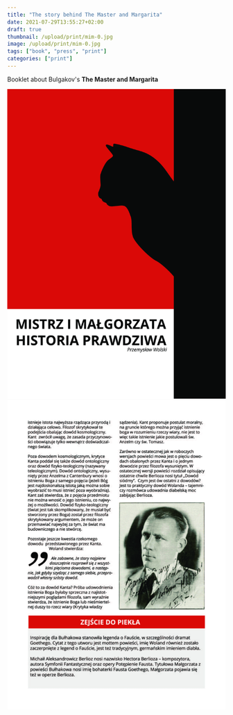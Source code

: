 ```yaml
---
title: "The story behind The Master and Margarita"
date: 2021-07-29T13:55:27+02:00
draft: true
thumbnail: /upload/print/mim-0.jpg
image: /upload/print/mim-0.jpg
tags: ["book", "press", "print"]
categories: ["print"]
---
```


Booklet about Bulgakov's **The Master and Margarita** 
<!--more-->

<div class="row row-cols-2">
    <div class="col"><img class="img-fluid" src="/upload/print/mim-0.jpg" alt="Booklet cover design"></div>
    <div class="col"><img class="img-fluid" src="/upload/print/mim-6.jpg" alt="Booklet page design"></div>
</div>


